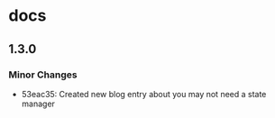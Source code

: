 # docs

## 1.3.0

### Minor Changes

- 53eac35: Created new blog entry about you may not need a state manager
